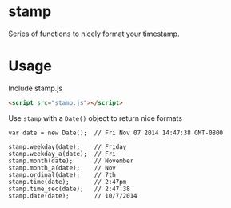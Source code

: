 stamp
=====

Series of functions to nicely format your timestamp.

# Usage

Include stamp.js

```HTML
<script src="stamp.js"></script>
```

Use `stamp` with a `Date()` object to return nice formats

```JS
var date = new Date();  // Fri Nov 07 2014 14:47:38 GMT-0800

stamp.weekday(date);    // Friday
stamp.weekday_a(date);  // Fri
stamp.month(date);      // November
stamp.month_a(date);    // Nov
stamp.ordinal(date);    // 7th
stamp.time(date);       // 2:47pm
stamp.time_sec(date);   // 2:47:38
stamp.date(date);       // 10/7/2014
```
